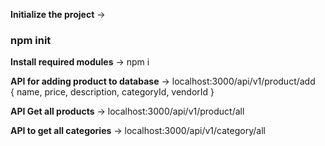 **Initialize the project** 
 -> 
### npm init 

**Install required modules**
 -> npm i

**API for adding product to database**
 -> localhost:3000/api/v1/product/add  
{
name,
price,
description,
categoryId,
vendorId
}

**API Get all products** 
 -> localhost:3000/api/v1/product/all

**API to get all categories**
 -> localhost:3000/api/v1/category/all



